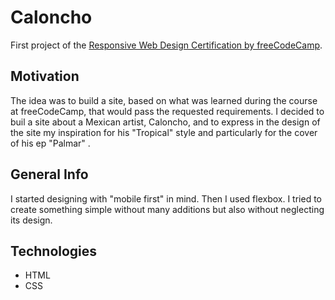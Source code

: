 # Caloncho

First project of the [Responsive Web Design Certification by freeCodeCamp](https://www.freecodecamp.org/).

## Motivation

The idea was to build a site, based on what was learned during the course at freeCodeCamp, that would pass the requested requirements. I decided to buil a site about a Mexican artist, Caloncho, and to express in the design of the site my inspiration for his "Tropical" style and particularly for the cover of his ep "Palmar" .

## General Info

I started designing with "mobile first" in mind. Then I used flexbox. I tried to create something simple without many additions but also without neglecting its design.

## Technologies

- HTML
- CSS
